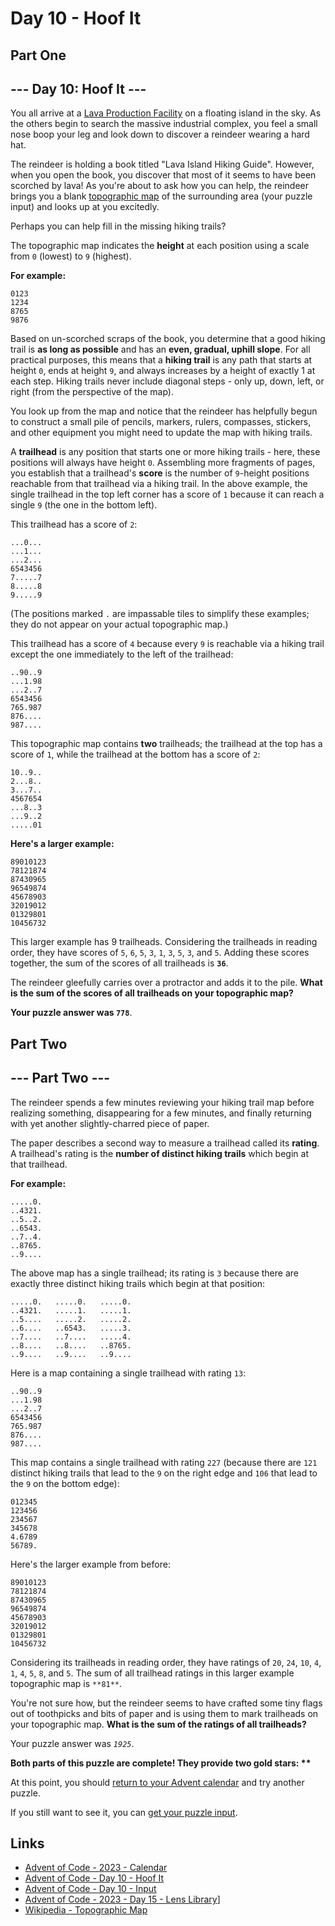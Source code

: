 # Day 10 - Hoof It

## Part One

## --- Day 10: Hoof It ---

You all arrive at a [Lava Production Facility][aoc-23-day15]
on a floating island in the sky.
As the others begin to search the massive industrial complex,
you feel a small nose boop your leg and look down to
discover a reindeer wearing a hard hat.

The reindeer is holding a book titled "Lava Island Hiking Guide".
However, when you open the book, you discover that most of it seems to
have been scorched by lava! As you're about to ask how you can help,
the reindeer brings you a blank [topographic map][wiki-topo] of
the surrounding area (your puzzle input) and looks up at you excitedly.

Perhaps you can help fill in the missing hiking trails?

The topographic map indicates the **height** at
each position using a scale from `0` (lowest) to `9` (highest).

**For example:**

```plaintext
0123
1234
8765
9876
```

Based on un-scorched scraps of the book,
you determine that a good hiking trail is **as long as possible** and
has an **even, gradual, uphill slope**.
For all practical purposes,
this means that a **hiking trail** is any path that starts at height `0`,
ends at height `9`, and always increases by a height of exactly 1 at each step.
Hiking trails never include diagonal steps -
only up, down, left, or right (from the perspective of the map).

You look up from the map and
notice that the reindeer has helpfully begun to
construct a small pile of pencils, markers, rulers, compasses, stickers,
and other equipment you might need to update the map with hiking trails.

A **trailhead** is any position that starts one or more hiking trails -
here, these positions will always have height `0`.
Assembling more fragments of pages,
you establish that a trailhead's **score** is the number of
`9`-height positions reachable from that trailhead via a hiking trail.
In the above example,
the single trailhead in the top left corner has a score of `1` because
it can reach a single `9` (the one in the bottom left).

This trailhead has a score of `2`:

```plaintext
...0...
...1...
...2...
6543456
7.....7
8.....8
9.....9
```

(The positions marked `.` are impassable tiles to simplify these examples;
they do not appear on your actual topographic map.)

This trailhead has a score of `4` because every `9` is reachable via
a hiking trail except the one immediately to the left of the trailhead:

```plaintext
..90..9
...1.98
...2..7
6543456
765.987
876....
987....
```

This topographic map contains **two** trailheads;
the trailhead at the top has a score of `1`,
while the trailhead at the bottom has a score of `2`:

```plaintext
10..9..
2...8..
3...7..
4567654
...8..3
...9..2
.....01
```

**Here's a larger example:**

```plaintext
89010123
78121874
87430965
96549874
45678903
32019012
01329801
10456732
```

This larger example has 9 trailheads.
Considering the trailheads in reading order,
they have scores of `5`, `6`, `5`, `3`, `1`, `3`, `5`, `3`, and `5`.
Adding these scores together, the sum of the scores of all trailheads is **`36`**.

The reindeer gleefully carries over a protractor and adds it to the pile.
**What is the sum of the scores of all trailheads on your topographic map?**

**Your puzzle answer was `778`**.

## Part Two

## --- Part Two ---

The reindeer spends a few minutes reviewing your hiking trail map before
realizing something, disappearing for a few minutes,
and finally returning with yet another slightly-charred piece of paper.

The paper describes a second way to measure a trailhead called its **rating**.
A trailhead's rating is
the **number of distinct hiking trails** which begin at that trailhead.

**For example:**

```plaintext
.....0.
..4321.
..5..2.
..6543.
..7..4.
..8765.
..9....
```

The above map has a single trailhead; its rating is `3` because
there are exactly three distinct hiking trails which begin at that position:

```plaintext
.....0.   .....0.   .....0.
..4321.   .....1.   .....1.
..5....   .....2.   .....2.
..6....   ..6543.   .....3.
..7....   ..7....   .....4.
..8....   ..8....   ..8765.
..9....   ..9....   ..9....
```

Here is a map containing a single trailhead with rating `13`:

```plaintext
..90..9
...1.98
...2..7
6543456
765.987
876....
987....
```

This map contains a single trailhead with rating `227`
(because there are `121` distinct hiking trails that
lead to the `9` on the right edge and `106` that
lead to the `9` on the bottom edge):

```plaintext
012345
123456
234567
345678
4.6789
56789.
```

Here's the larger example from before:

```plaintext
89010123
78121874
87430965
96549874
45678903
32019012
01329801
10456732
```

Considering its trailheads in reading order,
they have ratings of `20`, `24`, `10`, `4`, `1`, `4`, `5`, `8`, and `5`.
The sum of all trailhead ratings in
this larger example topographic map is `**81**`.

You're not sure how,
but the reindeer seems to have crafted some tiny flags out of
toothpicks and bits of paper and is using them to
mark trailheads on your topographic map.
**What is the sum of the ratings of all trailheads?**

Your puzzle answer was *`1925`*.

**Both parts of this puzzle are complete!
They provide two gold stars: \*\***

At this point,
you should [return to your Advent calendar][aoc-calendar] and
try another puzzle.

If you still want to see it,
you can [get your puzzle input][aoc-day10-input].

## Links

* [Advent of Code - 2023 - Calendar][aoc-calendar]
* [Advent of Code - Day 10 - Hoof It][aoc-day10]
* [Advent of Code - Day 10 - Input][aoc-day10-input]
* [Advent of Code - 2023 - Day 15 - Lens Library][aoc-23-day15]]
* [Wikipedia - Topographic Map][wiki-topo]

<!-- Hidden References -->
[aoc-calendar]: https://adventofcode.com/2024 "Advent of Code - Year/Calendar"
[aoc-day10]: https://adventofcode.com/2024/day/10 "Advent of Code - Day 10"
[aoc-day10-input]: https://adventofcode.com/2024/day/10/input "Advent of Code - Day 04 - Input"
[aoc-23-day15]: https://adventofcode.com/2023/day/15 "Advent of Code - 2023 - Day 15 - Lens Library"
[wiki-topo]: https://en.wikipedia.org/wiki/Topographic_map "Wikipedia - Topographic Map"
